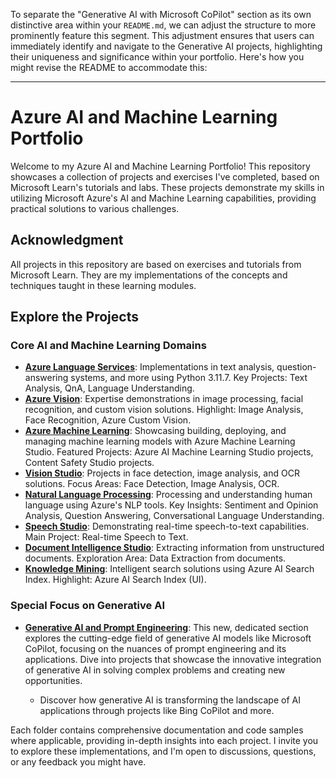 To separate the "Generative AI with Microsoft CoPilot" section as its own distinctive area within your `README.md`, we can adjust the structure to more prominently feature this segment. This adjustment ensures that users can immediately identify and navigate to the Generative AI projects, highlighting their uniqueness and significance within your portfolio. Here's how you might revise the README to accommodate this:

---

# Azure AI and Machine Learning Portfolio

Welcome to my Azure AI and Machine Learning Portfolio! This repository showcases a collection of projects and exercises I've completed, based on Microsoft Learn's tutorials and labs. These projects demonstrate my skills in utilizing Microsoft Azure's AI and Machine Learning capabilities, providing practical solutions to various challenges.

## Acknowledgment

All projects in this repository are based on exercises and tutorials from Microsoft Learn. They are my implementations of the concepts and techniques taught in these learning modules.

## Explore the Projects

### Core AI and Machine Learning Domains

- **[Azure Language Services](./Azure-Language-Services)**: Implementations in text analysis, question-answering systems, and more using Python 3.11.7. Key Projects: Text Analysis, QnA, Language Understanding.
- **[Azure Vision](./Azure-Vision)**: Expertise demonstrations in image processing, facial recognition, and custom vision solutions. Highlight: Image Analysis, Face Recognition, Azure Custom Vision.
- **[Azure Machine Learning](./Azure-Machine-Learning)**: Showcasing building, deploying, and managing machine learning models with Azure Machine Learning Studio. Featured Projects: Azure AI Machine Learning Studio projects, Content Safety Studio projects.
- **[Vision Studio](./Vision-Studio)**: Projects in face detection, image analysis, and OCR solutions. Focus Areas: Face Detection, Image Analysis, OCR.
- **[Natural Language Processing](./Natural-Language-Processing)**: Processing and understanding human language using Azure's NLP tools. Key Insights: Sentiment and Opinion Analysis, Question Answering, Conversational Language Understanding.
- **[Speech Studio](./Speech-Studio)**: Demonstrating real-time speech-to-text capabilities. Main Project: Real-time Speech to Text.
- **[Document Intelligence Studio](./Document-Intelligence-Studio)**: Extracting information from unstructured documents. Exploration Area: Data Extraction from documents.
- **[Knowledge Mining](./Knowledge-Mining)**: Intelligent search solutions using Azure AI Search Index. Highlight: Azure AI Search Index (UI).

### Special Focus on Generative AI

- **[Generative AI and Prompt Engineering](./Generative-AI-and-Prompt-Engineering)**: This new, dedicated section explores the cutting-edge field of generative AI models like Microsoft CoPilot, focusing on the nuances of prompt engineering and its applications. Dive into projects that showcase the innovative integration of generative AI in solving complex problems and creating new opportunities.

  - Discover how generative AI is transforming the landscape of AI applications through projects like Bing CoPilot and more.

Each folder contains comprehensive documentation and code samples where applicable, providing in-depth insights into each project. I invite you to explore these implementations, and I'm open to discussions, questions, or any feedback you might have.

